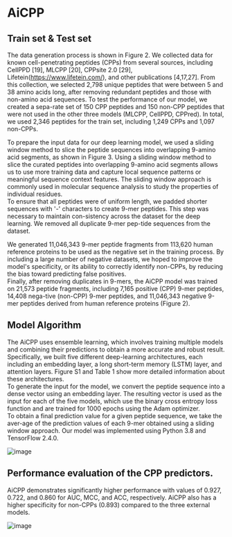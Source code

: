 # AiCPP

## Train set & Test set
The data generation process is shown in Figure 2. We collected data for known cell-penetrating peptides (CPPs) from several sources, including CellPPD [19], MLCPP [20], CPPsite 2.0 [29], Lifetein(https://www.lifetein.com/), and other publications [4,17,27]. From this collection, we selected 2,798 unique peptides that were between 5 and 38 amino acids long, after removing redundant peptides and those with non-amino acid sequences. To test the performance of our model, we created a sepa-rate set of 150 CPP peptides and 150 non-CPP peptides that were not used in the other three models (MLCPP, CellPPD, CPPred). In total, we used 2,346 peptides for the train set, including 1,249 CPPs and 1,097 non-CPPs.  
  
  
To prepare the input data for our deep learning model, we used a sliding window method to slice the peptide sequences into overlapping 9-amino acid segments, as shown in Figure 3. Using a sliding window method to slice the curated peptides into overlapping 9-amino acid segments allows us to use more training data and capture local sequence patterns or meaningful sequence context features. The sliding window approach is commonly used in molecular sequence analysis to study the properties of individual residues.  
To ensure that all peptides were of uniform length, we padded shorter sequences with '-' characters to create 9-mer peptides. This step was necessary to maintain con-sistency across the dataset for the deep learning. We removed all duplicate 9-mer pep-tide sequences from the dataset.  
  
  
We generated 11,046,343 9-mer peptide fragments from 113,620 human reference proteins to be used as the negative set in the training process. By including a large number of negative datasets, we hoped to improve the model's specificity, or its ability to correctly identify non-CPPs, by reducing the bias toward predicting false positives.  
Finally, after removing duplicates in 9-mers, the AiCPP model was trained on 21,573 peptide fragments, including 7,165 positive (CPP) 9-mer peptides, 14,408 nega-tive (non-CPP) 9-mer peptides, and 11,046,343 negative 9-mer peptides derived from human reference proteins (Figure 2).  
  
## Model Algorithm
The AiCPP uses ensemble learning, which involves training multiple models and combining their predictions to obtain a more accurate and robust result. Specifically, we built five different deep-learning architectures, each including an embedding layer, a long short-term memory (LSTM) layer, and attention layers. Figure S1 and Table 1 show more detailed information about these architectures.  
To generate the input for the model, we convert the peptide sequence into a dense vector using an embedding layer. The resulting vector is used as the input for each of the five models, which use the binary cross entropy loss function and are trained for 1000 epochs using the Adam optimizer.  
To obtain a final prediction value for a given peptide sequence, we take the aver-age of the prediction values of each 9-mer obtained using a sliding window approach. Our model was implemented using Python 3.8 and TensorFlow 2.4.0.  
  
![image](https://user-images.githubusercontent.com/94620359/212254391-e7768265-10f0-410f-906c-606a057602ca.png)  
  
  
## **Performance evaluation of the CPP predictors.**
AiCPP demonstrates significantly higher performance with values of 0.927, 0.722, and 0.860 for AUC, MCC, and ACC, respectively. AiCPP also has a higher specificity for non-CPPs (0.893) compared to the three external models.  
  
![image](https://user-images.githubusercontent.com/94620359/212254581-e7c25de0-bcea-4cf3-a6a3-bf84dde806bb.png)   
  
  